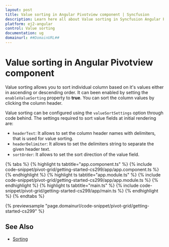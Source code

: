 ```yaml
---
layout: post
title: Value sorting in Angular Pivotview component | Syncfusion
description: Learn here all about Value sorting in Syncfusion Angular Pivotview component of Syncfusion Essential JS 2 and more.
platform: ej2-angular
control: Value sorting 
documentation: ug
domainurl: ##DomainURL##
---
```


# Value sorting in Angular Pivotview component

Value sorting allows you to sort individual column based on it's values either in ascending or descending order. It can been enabled by setting the `enableValueSorting` property to **true**. You can sort the column values by clicking the column header.

Value sorting can be configured using the `valueSortSettings` option through code behind. The settings required to sort value fields at initial rendering are:
* `headerText`: It allows to set the column header names with delimiters, that is used for value sorting.
* `headerDelimiter`: It allows to set the delimiters string to separate the given header text.
* `sortOrder`: It allows to set the sort direction of the value field.

{% tabs %}
{% highlight ts tabtitle="app.component.ts" %}
{% include code-snippet/pivot-grid/getting-started-cs299/app/app.component.ts %}
{% endhighlight %}
{% highlight ts tabtitle="app.module.ts" %}
{% include code-snippet/pivot-grid/getting-started-cs299/app/app.module.ts %}
{% endhighlight %}
{% highlight ts tabtitle="main.ts" %}
{% include code-snippet/pivot-grid/getting-started-cs299/app/main.ts %}
{% endhighlight %}
{% endtabs %}
  
{% previewsample "page.domainurl/code-snippet/pivot-grid/getting-started-cs299" %}

## See Also

* [Sorting](./sorting)